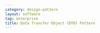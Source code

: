 ```yaml
---
category: design-pattern
layout: software
tag: enterprise
title: Data Transfer Object (DTO) Pattern
---
```


